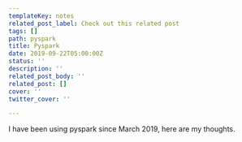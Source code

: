 ```yaml
---
templateKey: notes
related_post_label: Check out this related post
tags: []
path: pyspark
title: Pyspark
date: 2019-09-22T05:00:00Z
status: ''
description: ''
related_post_body: ''
related_post: []
cover: ''
twitter_cover: ''

---
```

I have been using pyspark since March 2019, here are my thoughts.
